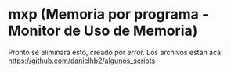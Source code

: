 # mxp (Memoria por programa - Monitor de Uso de Memoria)

Pronto se eliminará esto, creado por error.
Los archivos están acá:
https://github.com/danielhb2/algunos_scripts
